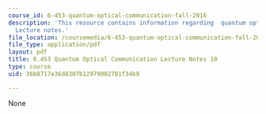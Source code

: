```yaml
---
course_id: 6-453-quantum-optical-communication-fall-2016
description: 'This resource contains information regarding  quantum optical communication:
  Lecture notes.'
file_location: /coursemedia/6-453-quantum-optical-communication-fall-2016/36b8717e36d8307b12979002701f34b9_MIT6_453F16_Lect10.pdf
file_type: application/pdf
layout: pdf
title: 6.453 Quantum Optical Communication Lecture Notes 10
type: course
uid: 36b8717e36d8307b12979002701f34b9

---
```

None